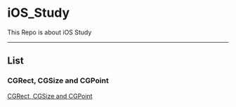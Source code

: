 # iOS_Study
This Repo is about  iOS Study

- - -

## List

### CGRect, CGSize and CGPoint
[CGRect, CGSize and CGPoint](https://github.com/VincentGeranium/iOS_Study/tree/master/CGRectCGSizeAndCGPointExample)
